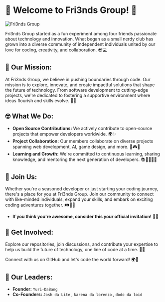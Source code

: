 # 🎉 Welcome to Fri3nds Group! 🎉
![Fri3nds Group](https://via.placeholder.com/800x400.png?text=Fri3nds+Group)  <!-- Replace this URL with the link to your image -->

Fri3nds Group started as a fun experiment among four friends passionate about technology and innovation. What began as a small nerdy club has grown into a diverse community of independent individuals united by our love for coding, creativity, and collaboration. 😎💻

## 🌟 Our Mission:
At Fri3nds Group, we believe in pushing boundaries through code. Our mission is to explore, innovate, and create impactful solutions that shape the future of technology. From software development to cutting-edge projects, we're dedicated to fostering a supportive environment where ideas flourish and skills evolve. 🚀🌐

## 🤓 What We Do:
- **Open Source Contributions:** We actively contribute to open-source projects that empower developers worldwide. 🌍✨
- **Project Collaboration:** Our members collaborate on diverse projects spanning web development, AI, game design, and more. 🤝🎮🤖
- **Learning and Growth:** We're committed to continuous learning, sharing knowledge, and mentoring the next generation of developers. 📚👩‍💻👨‍💻

## 👋 Join Us:
Whether you're a seasoned developer or just starting your coding journey, there's a place for you at Fri3nds Group. Join our community to connect with like-minded individuals, expand your skills, and embark on exciting coding adventures together. 🛤️🧑‍💻
- **If you think you're awesome, consider this your official invitation!** 🎉✨

## 🚀 Get Involved:
Explore our repositories, join discussions, and contribute your expertise to help us build the future of technology, one line of code at a time. 🧩🔧

Connect with us on GitHub and let's code the world forward! 🌍💫

## 👑 Our Leaders:
- **Founder:** `Yuri-DaBang`
- **Co-Founders:** `Josh da Lite` , `karena da lorenzo` , `dodo da loid`


